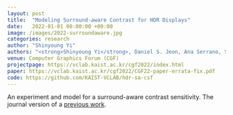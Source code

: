 ```yaml
---
layout: post
title:  "Modeling Surround-aware Contrast for HDR Displays"
date:   2022-01-01 00:00:00 +00:00
image: /images/2022-surroundaware.jpg
categories: research
author: "Shinyoung Yi"
authors: "<strong>Shinyoung Yi</strong>, Daniel S. Jeon, Ana Serrano, Se-Yoon Jeong, Hui-Yong Kim, Diego Gutierrez, Min H. Kim"
venue: Computer Graphics Forum (CGF)
projectpage: https://vclab.kaist.ac.kr/cgf2022/index.html
paper: https://vclab.kaist.ac.kr/cgf2022/CGF22-paper-errata-fix.pdf
code: https://github.com/KAIST-VCLAB/hdr-sa-csf
---
```

An experiment and model for a surround-aware contrast sensitivity. The journal version of a <a href="https://vclab.kaist.ac.kr/egsr2021/index.html">previous work</a>.